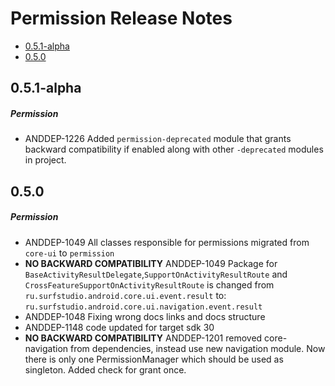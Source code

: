 # Permission Release Notes

- [0.5.1-alpha](#051-alpha)
- [0.5.0](#050)

## 0.5.1-alpha
##### Permission
* ANDDEP-1226 Added `permission-deprecated` module that grants backward compatibility if enabled along with other `-deprecated` modules in project.
## 0.5.0
##### Permission
* ANDDEP-1049 All classes responsible for permissions migrated from `core-ui` to `permission`
* **NO BACKWARD COMPATIBILITY** ANDDEP-1049 Package for `BaseActivityResultDelegate`,`SupportOnActivityResultRoute` and `CrossFeatureSupportOnActivityResultRoute` is changed 
from `ru.surfstudio.android.core.ui.event.result` to:  `ru.surfstudio.android.core.ui.navigation.event.result`
* ANDDEP-1048 Fixing wrong docs links and docs structure
* ANDDEP-1148 code updated for target sdk 30
* **NO BACKWARD COMPATIBILITY** ANDDEP-1201 removed core-navigation from dependencies, instead use
  new navigation module. Now there is only one PermissionManager which should be used as singleton.
  Added check for grant once.